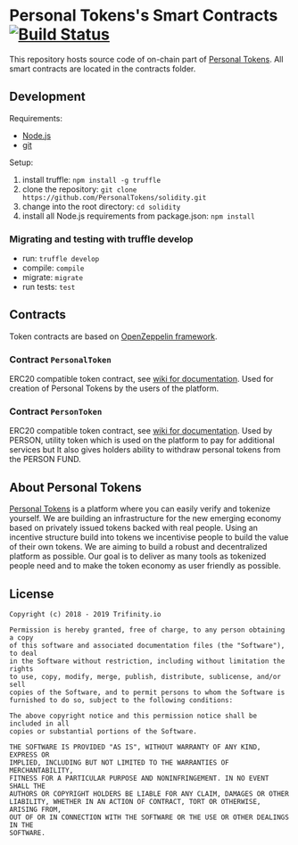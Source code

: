 # Personal Tokens's Smart Contracts [![Build Status](https://travis-ci.org/PersonalTokens/solidity.svg?branch=master)](https://travis-ci.org/PersonalTokens/solidity)

This repository hosts source code of on-chain part of [Personal Tokens](https://personaltokens.io).
All smart contracts are located in the contracts folder.

## Development

Requirements:

 * [Node.js](https://nodejs.org/en/)
 * [git](https://git-scm.com/download/)

Setup:

 1. install truffle: `npm install -g truffle`
 2. clone the repository: `git clone https://github.com/PersonalTokens/solidity.git`
 3. change into the root directory: `cd solidity`
 4. install all Node.js requirements from package.json: `npm install`

### Migrating and testing with truffle develop

 * run: `truffle develop`
 * compile: `compile`
 * migrate: `migrate`
 * run tests: `test`

## Contracts

Token contracts are based on [OpenZeppelin framework](https://github.com/OpenZeppelin/openzeppelin-solidity).

### Contract `PersonalToken`

ERC20 compatible token contract, see [wiki for documentation](https://theethereum.wiki/w/index.php/ERC20_Token_Standard).
Used for creation of Personal Tokens by the users of the platform.

### Contract `PersonToken`

ERC20 compatible token contract, see [wiki for documentation](https://theethereum.wiki/w/index.php/ERC20_Token_Standard).
Used by PERSON, utility token which is used on the platform to pay for additional services but It also gives holders ability to withdraw personal tokens from the PERSON FUND.

## About Personal Tokens

[Personal Tokens](https://personaltokens.io) is a platform where you can easily verify and tokenize yourself. We are building an infrastructure for the new emerging economy based on privately issued tokens backed with real people. Using an incentive structure build into tokens we incentivise people to build the value of their own tokens.
We are aiming to build a robust and decentralized platform as possible. Our goal is to deliver as many tools as tokenized people need and to make the token economy as user friendly as possible.

## License

    Copyright (c) 2018 - 2019 Trifinity.io

    Permission is hereby granted, free of charge, to any person obtaining a copy
    of this software and associated documentation files (the "Software"), to deal
    in the Software without restriction, including without limitation the rights
    to use, copy, modify, merge, publish, distribute, sublicense, and/or sell
    copies of the Software, and to permit persons to whom the Software is
    furnished to do so, subject to the following conditions:

    The above copyright notice and this permission notice shall be included in all
    copies or substantial portions of the Software.

    THE SOFTWARE IS PROVIDED "AS IS", WITHOUT WARRANTY OF ANY KIND, EXPRESS OR
    IMPLIED, INCLUDING BUT NOT LIMITED TO THE WARRANTIES OF MERCHANTABILITY,
    FITNESS FOR A PARTICULAR PURPOSE AND NONINFRINGEMENT. IN NO EVENT SHALL THE
    AUTHORS OR COPYRIGHT HOLDERS BE LIABLE FOR ANY CLAIM, DAMAGES OR OTHER
    LIABILITY, WHETHER IN AN ACTION OF CONTRACT, TORT OR OTHERWISE, ARISING FROM,
    OUT OF OR IN CONNECTION WITH THE SOFTWARE OR THE USE OR OTHER DEALINGS IN THE
    SOFTWARE.
